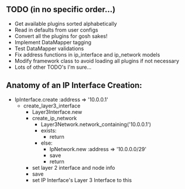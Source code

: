 ## TODO (in no specific order...)

 - Get available plugins sorted alphabetically
 - Read in defaults from user configs
 - Convert all the plugins for gosh sakes!
 - Implement DataMapper tagging
 - Test DataMapper validations
 - Fix address functions in ip_interface and ip_network models
 - Modify framework class to avoid loading all plugins if not necessary
 - Lots of other TODO's I'm sure...

## Anatomy of an IP Interface Creation:

 - IpInterface.create :address => '10.0.0.1'
   - create_layer3_interface
     - Layer3Interface.new
     - create_ip_network
       - Layer3Network.network_containing('10.0.0.1')
       - exists:
         - return
       - else:
         - IpNetwork.new :address => '10.0.0.0/29'
         - save
         - return
     - set layer 2 interface and node info
     - save
     - set IP Interface's Layer 3 Interface to this
